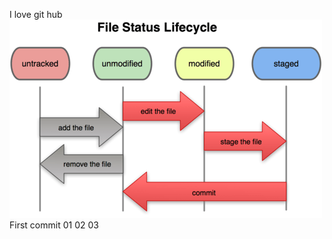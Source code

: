 I love git hub
![hinh1](https://github.com/Monlight/demo_git/blob/master/image1/h02.png)
First commit
01
02
03
